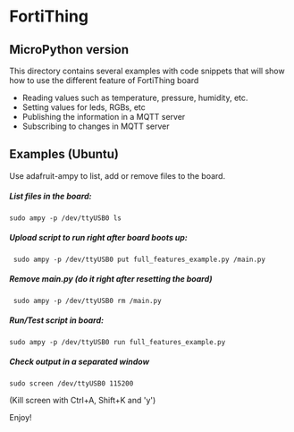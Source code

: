 # FortiThing 
## MicroPython version

This directory contains several examples with code snippets that will show how to use the different feature of FortiThing board

- Reading values such as temperature, pressure, humidity, etc.
- Setting values for leds, RGBs, etc
- Publishing the information in a MQTT server
- Subscribing to changes in MQTT server



## Examples (Ubuntu)

Use adafruit-ampy to list, add or remove files to the board.

##### List files in the board:

``` sudo ampy -p /dev/ttyUSB0 ls ```

##### Upload script to run right after board boots up:

``` sudo ampy -p /dev/ttyUSB0 put full_features_example.py /main.py```

##### Remove main.py (do it right after resetting the board)

``` sudo ampy -p /dev/ttyUSB0 rm /main.py```

##### Run/Test script in board:

``` sudo ampy -p /dev/ttyUSB0 run full_features_example.py ```

##### Check output in a separated window

``` sudo screen /dev/ttyUSB0 115200 ```

(Kill screen with Ctrl+A, Shift+K and 'y')


Enjoy!

